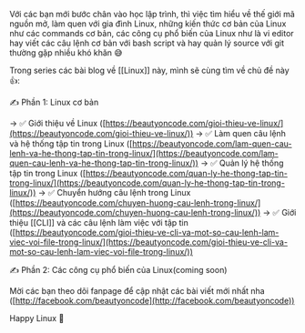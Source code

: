 Với các bạn mới bước chân vào học lập trình, thì việc tìm hiểu về thế giới mã nguồn mở, làm quen với gia đình Linux, những kiến thức cơ bản của Linux như các commands cơ bản, các công cụ phổ biến của Linux như là vi editor hay viết các câu lệnh cơ bản với bash script và hay quản lý source với git thường gặp nhiều khó khăn 😅

Trong series các bài blog về [[Linux]] này, mình sẽ cùng tìm về chủ đề này 👍:

✍️ Phần 1: Linux cơ bản 

→ ✅ Giới thiệu về Linux ([](https://beautyoncode.com/gioi-thieu-ve-linux/)[https://beautyoncode.com/gioi-thieu-ve-linux/](https://beautyoncode.com/gioi-thieu-ve-linux/)) 
→ ✅ Làm quen câu lệnh và hệ thống tập tin trong Linux ([](https://beautyoncode.com/lam-quen-cau-lenh-va-he-thong-tap-tin-trong-linux/)[https://beautyoncode.com/lam-quen-cau-lenh-va-he-thong-tap-tin-trong-linux/](https://beautyoncode.com/lam-quen-cau-lenh-va-he-thong-tap-tin-trong-linux/)) 
→ ✅ Quản lý hệ thống tập tin trong Linux ([](https://beautyoncode.com/quan-ly-he-thong-tap-tin-trong-linux/)[https://beautyoncode.com/quan-ly-he-thong-tap-tin-trong-linux/](https://beautyoncode.com/quan-ly-he-thong-tap-tin-trong-linux/)) 
→ ✅ Chuyển hướng câu lệnh trong Linux ([](https://beautyoncode.com/chuyen-huong-cau-lenh-trong-linux/)[https://beautyoncode.com/chuyen-huong-cau-lenh-trong-linux/](https://beautyoncode.com/chuyen-huong-cau-lenh-trong-linux/)) 
→ ✅ Giới thiệu [[CLI]] và các câu lệnh làm việc với tập tin ([](https://beautyoncode.com/gioi-thieu-ve-cli-va-mot-so-cau-lenh-lam-viec-voi-file-trong-linux/)[https://beautyoncode.com/gioi-thieu-ve-cli-va-mot-so-cau-lenh-lam-viec-voi-file-trong-linux/](https://beautyoncode.com/gioi-thieu-ve-cli-va-mot-so-cau-lenh-lam-viec-voi-file-trong-linux/))

✍️ Phần 2: Các công cụ phổ biến của Linux(coming soon)

Mời các bạn theo dõi fanpage để cập nhật các bài viết mới nhất nha ([](http://facebook.com/beautyoncode)[http://facebook.com/beautyoncode](http://facebook.com/beautyoncode))

Happy Linux 🥰